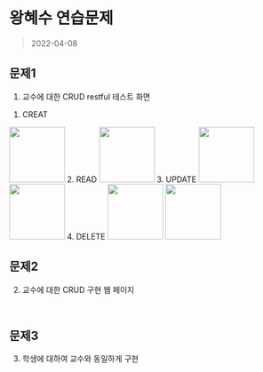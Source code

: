 # 왕혜수 연습문제 

> 2022-04-08 

## 문제1
1) 교수에 대한 CRUD restful 테스트 화면
1. CREAT
<img src="./1.png"  width="100">
2. READ
<img src="./2.png"  width="100">
3. UPDATE
<img src="./3.png"  width="100">
<img src="./4.png"  width="100">
4. DELETE
<img src="./5.png"  width="100">
<img src="./6.png"  width="100">




## 문제2
2) 교수에 대한 CRUD 구현 웹 페이지

```html

```

![]()

## 문제3
3) 학생에 대하여 교수와 동일하게 구현

```html

```

![]()

